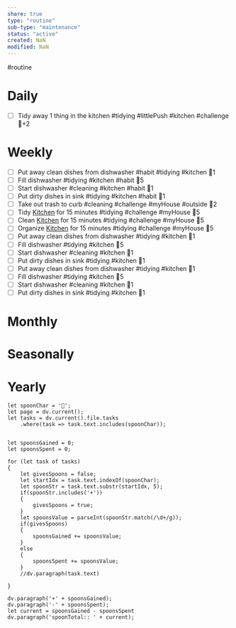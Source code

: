 ```yaml
---
share: true
type: "routine"
sub-type: "maintenance"
status: "active"
created: NaN 
modified: NaN
---
```

  #routine

# Daily
- [ ] Tidy away 1 thing in the kitchen #tidying #littlePush #kitchen #challenge 🥄+2

# Weekly
- [ ] Put away clean dishes from dishwasher #habit #tidying #kitchen 🥄1
- [ ] Fill dishwasher #tidying #kitchen #habit 🥄5
- [ ] Start dishwasher #cleaning #kitchen #habit 🥄1
- [ ] Put dirty dishes in sink #tidying #kitchen #habit  🥄1
- [ ] Take out trash to curb #cleaning #challenge #myHouse #outside 🥄2
- [ ] Tidy [Kitchen](./Kitchen.md) for 15 minutes #tidying #challenge #myHouse 🥄5
- [ ] Clean [Kitchen](./Kitchen.md) for 15 minutes #tidying #challenge #myHouse 🥄5
- [ ] Organize [Kitchen](./Kitchen.md) for 15 minutes #tidying #challenge #myHouse 🥄5
- [ ] Put away clean dishes from dishwasher #tidying #kitchen 🥄1
- [ ] Fill dishwasher #tidying #kitchen  🥄5
- [ ] Start dishwasher #cleaning #kitchen  🥄1
- [ ] Put dirty dishes in sink #tidying #kitchen  🥄1
- [ ] Put away clean dishes from dishwasher #tidying #kitchen 🥄1
- [ ] Fill dishwasher #tidying #kitchen  🥄5
- [ ] Start dishwasher #cleaning #kitchen  🥄1
- [ ] Put dirty dishes in sink #tidying #kitchen  🥄1

# Monthly
# Seasonally
# Yearly

```dataviewjs
let spoonChar = '🥄';
let page = dv.current();
let tasks = dv.current().file.tasks
	.where(task => task.text.includes(spoonChar));


let spoonsGained = 0;
let spoonsSpent = 0;

for (let task of tasks)
{
	let givesSpoons = false;
	let startIdx = task.text.indexOf(spoonChar);
	let spoonStr = task.text.substr(startIdx, 5);
	if(spoonStr.includes('+'))
	{
		givesSpoons = true;
	}
	let spoonsValue = parseInt(spoonStr.match(/\d+/g));
	if(givesSpoons)
	{
		spoonsGained += spoonsValue;
	}		
	else
	{
		spoonsSpent += spoonsValue;
	}
	//dv.paragraph(task.text)
	
}

dv.paragraph('+' + spoonsGained);
dv.paragraph('-' + spoonsSpent);
let current = spoonsGained - spoonsSpent
dv.paragraph('spoonTotal:: ' + current);

